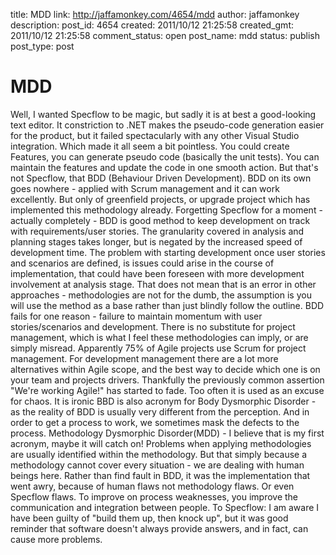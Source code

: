 title: MDD
link: http://jaffamonkey.com/4654/mdd
author: jaffamonkey
description: 
post_id: 4654
created: 2011/10/12 21:25:58
created_gmt: 2011/10/12 21:25:58
comment_status: open
post_name: mdd
status: publish
post_type: post

# MDD

Well, I wanted Specflow to be magic, but sadly it is at best a good-looking text editor. It constriction to .NET makes the pseudo-code generation easier for the product, but it failed spectacularly with any other Visual Studio integration. Which made it all seem a bit pointless. You could create Features, you can generate pseudo code (basically the unit tests). You can maintain the features and update the code in one smooth action. But that's not Specflow, that BDD (Behaviour Driven Development). BDD on its own goes nowhere - applied with Scrum management and it can work excellently. But only of greenfield projects, or upgrade project which has implemented this methodology already. Forgetting Specflow for a moment - actually completely - BDD is good method to keep development on track with requirements/user stories. The granularity covered in analysis and planning stages takes longer, but is negated by the increased speed of development time. The problem with starting development once user stories and scenarios are defined, is issues could arise in the course of implementation, that could have been foreseen with more development involvement at analysis stage. That does not mean that is an error in other approaches - methodologies are not for the dumb, the assumption is you will use the method as a base rather than just blindly follow the outline. BDD fails for one reason - failure to maintain momentum with user stories/scenarios and development. There is no substitute for project management, which is what I feel these methodologies can imply, or are simply misread. Apparently 75% of Agile projects use Scrum for project management. For development management there are a lot more alternatives within Agile scope, and the best way to decide which one is on your team and projects drivers. Thankfully the previously common assertion "We're working Agile!" has started to fade. Too often it is used as an excuse for chaos. It is ironic BBD is also acronym for Body Dysmorphic Disorder - as the reality of BDD is usually very different from the perception. And in order to get a process to work, we sometimes mask the defects to the process. Methodology Dysmorphic Disorder(MDD) - I believe that is my first acronym, maybe it will catch on! Problems when applying methodologies are usually identified within the methodology. But that simply because a methodology cannot cover every situation - we are dealing with human beings here. Rather than find fault in BDD, it was the implementation that went awry, because of human flaws not methodology flaws. Or even Specflow flaws. To improve on process weaknesses, you improve the communication and integration between people. To Specflow: I am aware I have been guilty of "build them up, then knock up", but it was good reminder that software doesn't always provide answers, and in fact, can cause more problems.